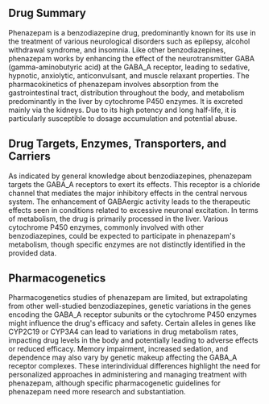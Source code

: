 ## Drug Summary
Phenazepam is a benzodiazepine drug, predominantly known for its use in the treatment of various neurological disorders such as epilepsy, alcohol withdrawal syndrome, and insomnia. Like other benzodiazepines, phenazepam works by enhancing the effect of the neurotransmitter GABA (gamma-aminobutyric acid) at the GABA_A receptor, leading to sedative, hypnotic, anxiolytic, anticonvulsant, and muscle relaxant properties. The pharmacokinetics of phenazepam involves absorption from the gastrointestinal tract, distribution throughout the body, and metabolism predominantly in the liver by cytochrome P450 enzymes. It is excreted mainly via the kidneys. Due to its high potency and long half-life, it is particularly susceptible to dosage accumulation and potential abuse.

## Drug Targets, Enzymes, Transporters, and Carriers
As indicated by general knowledge about benzodiazepines, phenazepam targets the GABA_A receptors to exert its effects. This receptor is a chloride channel that mediates the major inhibitory effects in the central nervous system. The enhancement of GABAergic activity leads to the therapeutic effects seen in conditions related to excessive neuronal excitation. In terms of metabolism, the drug is primarily processed in the liver. Various cytochrome P450 enzymes, commonly involved with other benzodiazepines, could be expected to participate in phenazepam's metabolism, though specific enzymes are not distinctly identified in the provided data.

## Pharmacogenetics
Pharmacogenetics studies of phenazepam are limited, but extrapolating from other well-studied benzodiazepines, genetic variations in the genes encoding the GABA_A receptor subunits or the cytochrome P450 enzymes might influence the drug's efficacy and safety. Certain alleles in genes like CYP2C19 or CYP3A4 can lead to variations in drug metabolism rates, impacting drug levels in the body and potentially leading to adverse effects or reduced efficacy. Memory impairment, increased sedation, and dependence may also vary by genetic makeup affecting the GABA_A receptor complexes. These interindividual differences highlight the need for personalized approaches in administering and managing treatment with phenazepam, although specific pharmacogenetic guidelines for phenazepam need more research and substantiation.